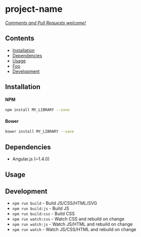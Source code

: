 # project-name



_[Comments and Pull Requests welcome!][issues]_


## Contents

- [Installation](#installation)
- [Dependencies](#dependencies)
- [Usage](#usage)
- [Foo](#foo)
- [Development](#development)



## Installation

#### NPM
```bash
npm install MY_LIBRARY --save
```

#### Bower
```bash
bower install MY_LIBRARY --save
```

## Dependencies

- Angular.js (~1.4.0)


## Usage




## Development

- `npm run build` - Build JS/CSS/HTML/SVG
- `npm run build:js` - Build JS
- `npm run build:css` - Build CSS
- `npm run watch:css` - Watch CSS and rebuild on change
- `npm run watch:js` - Watch JS/HTML and rebuild on change
- `npm run watch` - Watch JS/CSS/HTML and rebuild on change




[issues]: https://github.com/benjamincharity/MY_LIBRARY/issues

